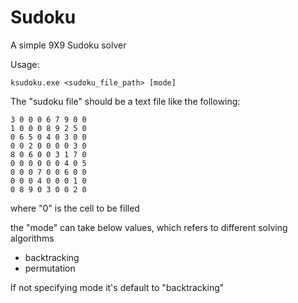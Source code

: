 Sudoku
======

A simple 9X9 Sudoku solver

Usage: 
```
ksudoku.exe <sudoku_file_path> [mode]
```

The "sudoku file" should be a text file like the following:
```
3 0 0 0 6 7 9 0 0
1 0 0 0 8 9 2 5 0
0 6 5 0 4 0 3 0 0
0 0 2 0 0 0 0 3 0
8 0 6 0 0 3 1 7 0
0 0 0 0 0 0 4 0 5
0 0 0 7 0 0 6 0 0
0 0 0 4 0 0 0 1 0
0 8 9 0 3 0 0 2 0
```
where "0" is the cell to be filled

the "mode" can take below values, which refers to different solving algorithms
* backtracking
* permutation
 
If not specifying mode it's default to "backtracking"

